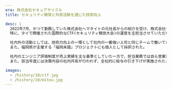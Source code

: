 ```yaml
---
era: 株式会社セキュアサイクル
title: セキュリティ開発と外部活動を通じた技術向上

desc: |
  2022年7月、かつて勤務していた株式会社ヘマタイトの元社長からの紹介を受け、株式会社セキュアサイクルに研究開発部として入社。主にセキュリティ関連のWebシステムやツールの開発に携わった。
  特に、タイで開催された国際的なCTF(セキュリティ競技大会)の運営を主担当させていただいたことは、非常に貴重な経験となった。こうした機会をいただけたことに、今でも感謝している。

  社内外の活動としては、技術力向上の一環として社内の一番強い上司と同じチームで働いていた同僚とISUCON13にも参加。
  また、福岡県が主催する「福岡未踏」プロジェクトにも個人として採択された。

  社内のエンジニア評価制度が売上実績を主な基準としていた一方で、担当業務では自ら営業活動を通じて売上を立てることが現実的に難しい状況にあった。
  また、該当年度には決算内容の社内共有が行われず、全社的に給与の引き下げが実施されたことに加え、同時期に社員の退職も相次いでいた。これらの背景から、今後の成長やキャリア形成に必要な環境を見出すことが難しいと判断し、退職を決断した。

images:
  - /history/10/ctf.jpg
  - /history/10/mitou.jpg
---
```

